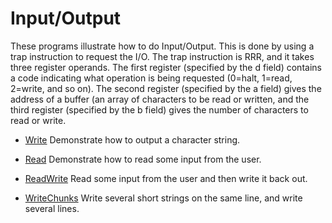 # Input/Output

These programs illustrate how to do Input/Output.  This is done by
using a trap instruction to request the I/O.  The trap instruction is
RRR, and it takes three register operands.  The first register
(specified by the d field) contains a code indicating what operation
is being requested (0=halt, 1=read, 2=write, and so on).  The second
register (specified by the a field) gives the address of a buffer (an
array of characters to be read or written, and the third register
(specified by the b field) gives the number of characters to read or
write.

* [Write](Write.asm.txt) Demonstrate how to output a character string.

* [Read](Read.asm.txt) Demonstrate how to read some input from the user.

* [ReadWrite](ReadWrite.asm.txt) Read some input from the user and
  then write it back out.

* [WriteChunks](WriteChunks.asm.txt) Write several short strings on
  the same line, and write several lines.
